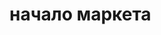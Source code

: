  <html>
    <head>
        <title>Niki_market_only</title>
    </head>
      <body>
         <h1>начало маркета </h1>
      </body>
</html>
